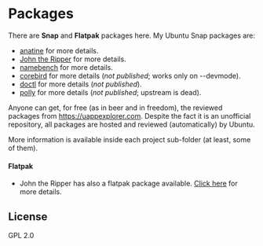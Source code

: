 Packages
=============

There are **Snap** and **Flatpak** packages here. My Ubuntu Snap packages are:

- [anatine](https://github.com/sindresorhus/anatine) for more details.
- [John the Ripper](https://github.com/magnumripper/JohnTheRipper) for more details.
- [namebench](https://code.google.com/archive/p/namebench) for more details.
- [corebird](https://github.com/baedert/corebird) for more details (*not published*; works only on --devmode).
- [doctl](https://github.com/digitalocean/doctl) for more details (*not published*).
- [polly](https://launchpad.net/polly) for more details (*not published*; upstream is dead).

Anyone can get, for free (as in beer and in freedom), the reviewed packages from https://uappexplorer.com. Despite the fact it is an unofficial repository, all packages are hosted and reviewed (automatically) by Ubuntu.

More information is available inside each project sub-folder (at least, some of them).

#### Flatpak
- John the Ripper has also a flatpak package available. [Click here](https://github.com/claudioandre/packages/tree/master/john-the-ripper#flatpak) for more details.

## License

GPL 2.0
